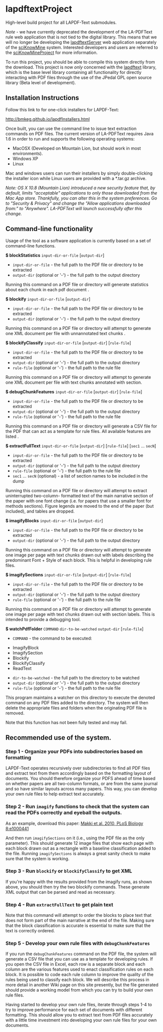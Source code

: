 lapdftextProject
================

High-level build project for all LAPDF-Text submodules.

*Note* - we have currently deprecated the development of the LA-PDFText rule web application that is not tied to the digital library. This means that we will no longer be developing the [lapdftextServer](https://github.com/BMKEG/lapdftextServer) web application separately of the [sciKnowMine](https://github.com/BMKEG/sciKnowMine) system. Interested developers and users are referred to the [sciKnowMineProject](https://github.com/BMKEG/sciKnowMineProject) for more information. 

To run this project, you should be able to compile this system directly from the download. This project is now *only* concerned with the [lapdftext](https://github.com/BMKEG/lapdftext) library, which is the base level
library containing all functionality for directly interacting with PDF files through the 
use of the JPedal GPL open source library (Beta level of development). 

## Installation Instructions 

Follow this link to for one-click installers for LAPDF-Text:

http://bmkeg.github.io/lapdfInstallers.html

Once built, you can use the command line to issue text extraction commands on PDF files.
The current version of LA-PDFText requires Java 1.6 in order to run and supports the following operating systems: 

* MacOSX (Developed on Mountain Lion, but should work in most environments). 
* Windows XP
* Linux

Mac and windows users can run their installers by simply double-clicking the installer icon while Linux users are provided with a *.tar.gz archive. 

_Note: OS X 10.8 (Mountain Lion) introduced a new security feature that, by default, limits "acceptable" applications to only those downloaded from the Mac App store. Thankfully, you can alter this in the system preferences. Go to "Security & Privacy" and change the "Allow applications downloaded from:" to "Anywhere". LA-PDFText will launch successfully after this change._

## Command-line functionality 

Usage of the tool as a software application is currently based on a set of command-line functions. 

**$ blockStatistics** ```input-dir-or-file``` [```output-dir```]

* ```input-dir-or-file``` - the full path to the PDF file or directory to be extracted 
* ```output-dir``` (optional or '-') - the full path to the output directory 

Running this command on a PDF file or directory will generate 
statistics about each chunk in each pdf document .

**$ blockify** ```input-dir-or-file``` [```output-dir```]

* ```input-dir-or-file``` - the full path to the PDF file or directory to be extracted 
* ```output-dir``` (optional or '-') - the full path to the output directory 

Running this command on a PDF file or directory will attempt to generate 
one XML document per file with unnannotated text chunks .

**$ blockifyClassify** ```input-dir-or-file``` [```output-dir```] [```rule-file```]

* ```input-dir-or-file``` - the full path to the PDF file or directory to be extracted 
* ```output-dir``` (optional or '-') - the full path to the output directory 
* ```rule-file``` (optional or '-') - the full path to the rule file 

Running this command on a PDF file or directory will attempt to generate 
one XML document per file with text chunks annotated with section.

**$ debugChunkFeatures** ```input-dir-or-file``` [```output-dir```] [```rule-file```]

* ```input-dir-or-file``` - the full path to the PDF file or directory to be extracted 
* ```output-dir``` (optional or '-') - the full path to the output directory 
* ```rule-file``` (optional or '-') - the full path to the rule file 

Running this command on a PDF file or directory will generate a CSV file for the PDF that can act as a template for rule files. All available features are listed .

**$ extractFullText** ```input-dir-or-file``` [```output-dir```] [```rule-file```] [```sec1``` ... ```secN```]

* ```input-dir-or-file``` - the full path to the PDF file or directory to be extracted 
* ```output-dir``` (optional or '-') - the full path to the output directory 
* ```rule-file``` (optional or '-') - the full path to the rule file 
* ```sec1``` ... ```secN``` (optional) - a list of section names to be included in the dump 

Running this command on a PDF file or directory will attempt to extract uninterrupted
two-column- formatted text of the main narrative section of the paper with one 
font change (i.e. for papers that use a smaller font for methods sections).
Figure legends are moved to the end of the paper (but included), and 
tables are dropped.

**$ imagifyBlocks** ```input-dir-or-file``` [```output-dir```] 

* ```input-dir-or-file``` - the full path to the PDF file or directory to be extracted 
* ```output-dir``` (optional or '-') - the full path to the output directory 

Running this command on a PDF file or directory will attempt to generate 
one image per page with text chunks drawn out with labels describing 
the predominant Font + Style of each block. This is helpful in developing
rule files.

**$ imagifySections** ```input-dir-or-file``` [```output-dir```] [```rule-file```]

* ```input-dir-or-file``` - the full path to the PDF file or directory to be extracted 
* ```output-dir``` (optional or '-') - the full path to the output directory 
* ```rule-file``` (optional or '-') - the full path to the rule file 

Running this command on a PDF file or directory will attempt to generate 
one image per page with text chunks drawn out with section labels.
This is intended to provide a debugging tool.

**$ watchPdfFolder** ```COMMAND``` ```dir-to-be-watched``` ```output-dir``` [```rule-file```]

* ```COMMAND``` - the command to be executed: 
 - ImagifyBlock
 - ImagifySection
 - Blockify
 - BlockifyClassify
 - ReadText
* ```dir-to-be-watched``` - the full path to the directory to be watched 
* ```output-dir``` (optional or '-') - the full path to the output directory 
* ```rule-file``` (optional or '-') - the full path to the rule file 

This program maintains a watcher on this directory to execute the 
denoted command on any PDF files added to the directory. 
The system will then delete the appropriate files and folders
when the originating PDF file is removed.

Note that this function has not been fully tested and may fail. 

## Recommended use of the system.

### Step 1 - Organize your PDFs into subdirectories based on formatting

LAPDF-Text operates recursively over subdirectories to find all PDF files and extract text from them accordingly based on the formatting layout of documents. You should therefore organize your PDFS ahead of time based on whether papers are all two-column formats, or are from the same journal and so have similar layouts across many papers. This way, you can develop your own rule files to help extract text accurately.

### Step 2 - Run ```imagify``` functions to check that the system can read the PDFs correctly and eyeball the outputs. 

As an example, download this paper: [Makki et al. 2010, PLoS Biology 8:e1000441](http://www.plosbiology.org/article/fetchObject.action?uri=info%3Adoi%2F10.1371%2Fjournal.pbio.1000441&representation=PDF)

And then run ```imagifySections``` on it (i.e., using the PDF file as the only parameter). This should generate 12 image files that show each page with each block drawn out as a rectangle with a baseline classification added to the file. Running ```imagifySections``` is always a great sanity check to make sure that the system is working. 

### Step 3 - Run ```blockify``` or ```blockifyClassify``` to get XML

If you're happy with the results provided from the imagify runs, as shown above, you should then try the two blockify commands. These generate XML output that can be parsed and read as necessary. 

### Step 4 - Run ```extractFullText``` to get plain text
 
Note that this command will attempt to order the blocks to place text that does not form part of the main narrative at the end of the file. Making sure that the block classification is accurate is essential to make sure that the text is correctly ordered.

### Step 5 - Develop your own rule files with ```debugChunkFeatures```

If you run the ```debugChunkFeatures``` command on the PDF file, the system will generate a CSV file that you can use as a template for developing rules. If you open the CSV file in Excel, each row is a separate block and each column are the various features used to enact classification rules on each block. It is possible to code each rule column to improve the quality of the rules being used to classify each block. We will describe this process in more detail in another Wiki page on this site presently, but the file generated should provide a working model from which you can try to build your own rule files.  

Having started to develop your own rule files, iterate through steps 1-4 to try to improve performance for each set of documents with different formatting. This should allow you to extract text from PDF files accurately with a little time investment into developing your own rule files for your own documents.  

